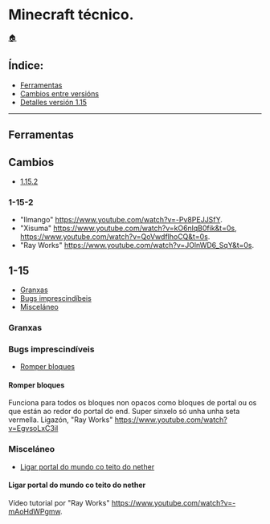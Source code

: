 # Minecraft técnico.

[:house:](readme.md)

## Índice:
* [Ferramentas](minecraft.md#ferramentas)
* [Cambios entre versións](minecraft.md#cambios)
* [Detalles versión 1.15](minecraft.md#1-15)

------
## Ferramentas

## Cambios
* [1.15.2](minecraft.md#1-15-2)

### 1-15-2
* "Ilmango" <https://www.youtube.com/watch?v=-Pv8PEJJSfY>.
* "Xisuma" <https://www.youtube.com/watch?v=kO6nlqB0fik&t=0s>, <https://www.youtube.com/watch?v=QoVwdflhoCQ&t=0s>.
* "Ray Works" <https://www.youtube.com/watch?v=JOlnWD6_SqY&t=0s>.

## 1-15
* [Granxas](minecraft.md#granxas)
* [Bugs imprescindíbeis](minecraft.md#bugs_imprescindíveis)
* [Misceláneo](minecraft.md#misceláneo)

### Granxas
### Bugs imprescindíveis
* [Romper bloques](minecraft.md##romper_bloques)

#### Romper bloques
Funciona para todos os bloques non opacos como bloques de portal ou os que están ao redor do portal do end. Super sinxelo só unha unha seta vermella. Ligazón, "Ray Works" <https://www.youtube.com/watch?v=EgvsoLxC3iI>

### Misceláneo
* [Ligar portal do mundo co teito do nether](minecraft.md#ligar_portal_do_mundo_co_teito_do_nether)

#### Ligar portal do mundo co teito do nether
Vídeo tutorial por "Ray Works" <https://www.youtube.com/watch?v=-mAoHdWPgmw>.
